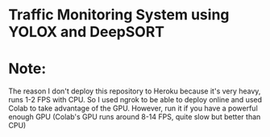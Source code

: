 # Traffic Monitoring System using YOLOX and DeepSORT

# Note: 
The reason I don't deploy this repository to Heroku because it's very heavy, runs 1-2 FPS with CPU. So I used ngrok to be able to deploy online and used Colab to take advantage of the GPU. However, run it if you have a powerful enough GPU (Colab's GPU runs around 8-14 FPS, quite slow but better than CPU)
